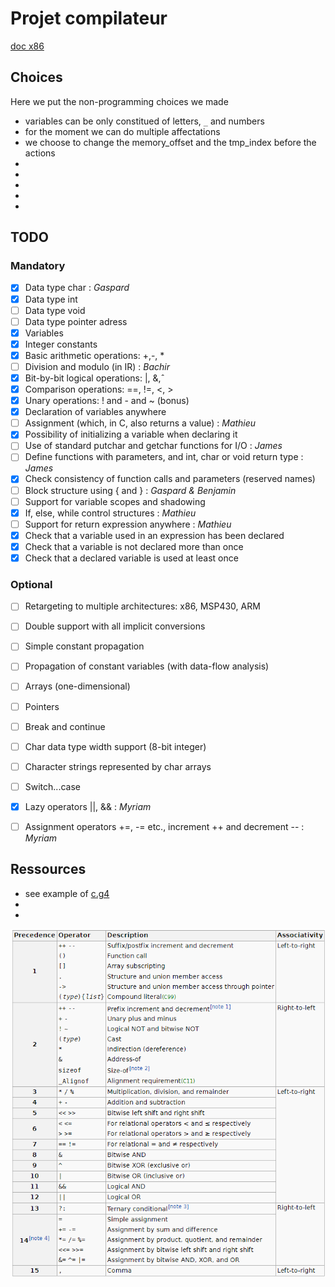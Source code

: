 # Projet compilateur

[doc x86](doc_x86.pdf)

## Choices

Here we put the non-programming choices we made

- variables can be only constitued of letters, `_` and numbers
- for the moment we can do multiple affectations
- we choose to change the memory_offset and the tmp_index before the actions
- 
- 
- 
- 
- 

## TODO
### Mandatory

- [x] Data type char : *Gaspard*
- [x] Data type int
- [ ] Data type void
- [ ] Data type pointer adress
- [x] Variables
- [x] Integer constants
- [x] Basic arithmetic operations: +,-, *
- [ ] Division and modulo (in IR) : *Bachir*
- [x] Bit-by-bit logical operations: |, &,ˆ
- [x] Comparison operations: ==, !=, <, >
- [x] Unary operations: ! and - and ~ (bonus)
- [x] Declaration of variables anywhere
- [ ] Assignment (which, in C, also returns a value) : *Mathieu*
- [x] Possibility of initializing a variable when declaring it
- [ ] Use of standard putchar and getchar functions for I/O : *James*
- [ ] Define functions with parameters, and int, char or void return type : *James*
- [x] Check consistency of function calls and parameters (reserved names)
- [ ] Block structure using { and } : *Gaspard & Benjamin*
- [ ] Support for variable scopes and shadowing
- [x] If, else, while control structures : *Mathieu*
- [ ] Support for return expression anywhere : *Mathieu*
- [x] Check that a variable used in an expression has been declared
- [x] Check that a variable is not declared more than once
- [x] Check that a declared variable is used at least once

### Optional

- [ ] Retargeting to multiple architectures: x86, MSP430, ARM
- [ ] Double support with all implicit conversions
- [ ] Simple constant propagation
- [ ] Propagation of constant variables (with data-flow analysis)
- [ ] Arrays (one-dimensional)
- [ ] Pointers
- [ ] Break and continue
- [ ] Char data type width support (8-bit integer)
- [ ] Character strings represented by char arrays
- [ ] Switch...case
- [x] Lazy operators ||, && : *Myriam*
- [ ] Assignment operators +=, -= etc., increment ++ and decrement -- : *Myriam*





## Ressources

- see example of [c.g4](https://github.com/antlr/grammars-v4/blob/master/c/C.g4)
- 
- 

![operator priority](operator_priority.png "source - wikipedia")






